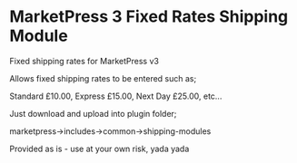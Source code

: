 # MarketPress 3 Fixed Rates Shipping Module

Fixed shipping rates for MarketPress v3

Allows fixed shipping rates to be entered such as;

Standard £10.00, Express £15.00, Next Day £25.00, etc...

Just download and upload into plugin folder;

marketpress->includes->common->shipping-modules

Provided as is - use at your own risk, yada yada
